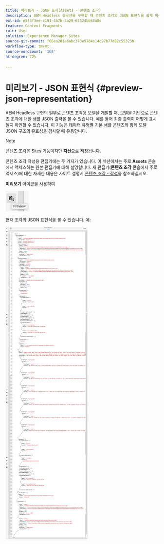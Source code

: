 ```yaml
---
title: 미리보기 - JSON 표시(Assets - 콘텐츠 조각)
description: AEM Headless 솔루션을 구현할 때 콘텐츠 조각의 JSON 표현식을 쉽게 미리 보는 방법에 대해 알아봅니다.
exl-id: e5f3f3ee-c191-4b7b-8a29-67524bb68a8e
feature: Content Fragments
role: User
solution: Experience Manager Sites
source-git-commit: f66ea281e6abc373e9704e14c97b77d82c55323b
workflow-type: tm+mt
source-wordcount: '168'
ht-degree: 72%

---
```


# 미리보기 - JSON 표현식 {#preview-json-representation}

AEM Headless 구현의 일부로 콘텐츠 조각용 모델을 개발할 때, 모델을 기반으로 콘텐츠 조각에 대한 샘플 JSON 출력을 볼 수 있습니다. 예를 들어 최종 출력이 어떻게 표시될지 확인할 수 있습니다. 이 기능은 데이터 유형별 기본 샘플 콘텐츠와 함께 모델 JSON 구조의 유효성을 검사할 때 유용합니다.

>[!NOTE]
>
>콘텐츠 조각은 Sites 기능이지만 **자산**&#x200B;으로 저장됩니다.
>
>콘텐츠 조각 작성용 편집기에는 두 가지가 있습니다. 이 섹션에서는 주로 **Assets** 콘솔에서 액세스하는 원본 편집기에 대해 설명합니다. 새 편집기(**콘텐츠 조각** 콘솔에서 주로 액세스)에 대한 자세한 내용은 사이트 설명서 [콘텐츠 조각 - 작성](/help/sites-cloud/administering/content-fragments/authoring.md)을 참조하십시오.

**미리보기** 아이콘을 사용하여

![콘텐츠 조각 편집기 - 미리보기 탭](assets/cfm-preview-01.png)

현재 조각의 JSON 표현식을 볼 수 있습니다. 예:

![콘텐츠 조각 편집기 - 조각 미리보기](assets/cfm-preview-02.png)

<!--
**Copy URL** lets you copy to clipboard the URL for either author or publish.
-->